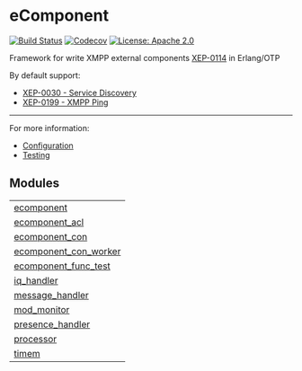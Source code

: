 

# eComponent #

[![Build Status](https://img.shields.io/travis/altenwald/ecomponent/master.svg)](https://travis-ci.org/altenwald/ecomponent)
[![Codecov](https://img.shields.io/codecov/c/github/altenwald/ecomponent.svg)](https://codecov.io/gh/altenwald/ecomponent)
[![License: Apache 2.0](https://img.shields.io/github/license/altenwald/ecomponent.svg)](https://raw.githubusercontent.com/altenwald/ecomponent/master/COPYING)

Framework for write XMPP external components [XEP-0114](http://xmpp.org/extensions/xep-0114.md) in Erlang/OTP

By default support:

* [XEP-0030 - Service Discovery](http://xmpp.org/extensions/xep-0030.md)
* [XEP-0199 - XMPP Ping](http://xmpp.org/extensions/xep-0199.md)

- - -

For more information:

* [Configuration](doc/configuration.md)
* [Testing](doc/testing.md)


## Modules ##


<table width="100%" border="0" summary="list of modules">
<tr><td><a href="ecomponent.md" class="module">ecomponent</a></td></tr>
<tr><td><a href="ecomponent_acl.md" class="module">ecomponent_acl</a></td></tr>
<tr><td><a href="ecomponent_con.md" class="module">ecomponent_con</a></td></tr>
<tr><td><a href="ecomponent_con_worker.md" class="module">ecomponent_con_worker</a></td></tr>
<tr><td><a href="ecomponent_func_test.md" class="module">ecomponent_func_test</a></td></tr>
<tr><td><a href="iq_handler.md" class="module">iq_handler</a></td></tr>
<tr><td><a href="message_handler.md" class="module">message_handler</a></td></tr>
<tr><td><a href="mod_monitor.md" class="module">mod_monitor</a></td></tr>
<tr><td><a href="presence_handler.md" class="module">presence_handler</a></td></tr>
<tr><td><a href="processor.md" class="module">processor</a></td></tr>
<tr><td><a href="timem.md" class="module">timem</a></td></tr></table>

